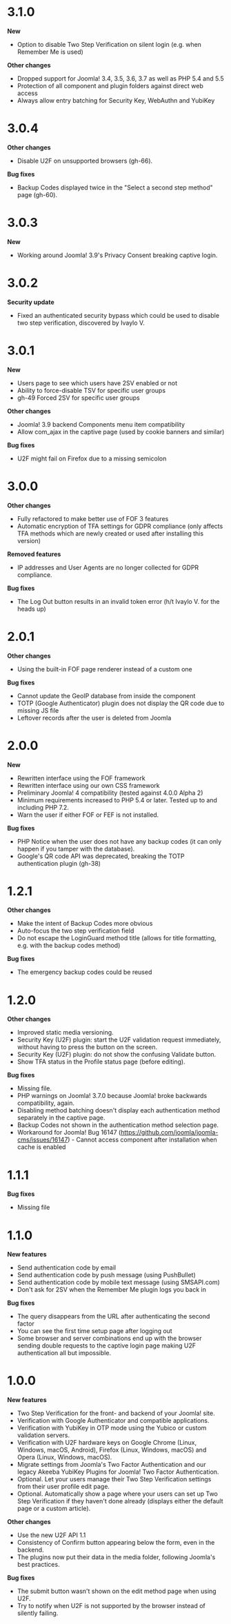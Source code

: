 # 3.1.0

**New**

* Option to disable Two Step Verification on silent login (e.g. when Remember Me is used)

**Other changes**

* Dropped support for Joomla! 3.4, 3.5, 3.6, 3.7 as well as PHP 5.4 and 5.5
* Protection of all component and plugin folders against direct web access
* Always allow entry batching for Security Key, WebAuthn and YubiKey

# 3.0.4

**Other changes**

* Disable U2F on unsupported browsers (gh-66). 

**Bug fixes**

* Backup Codes displayed twice in the "Select a second step method" page (gh-60).

# 3.0.3

**New**

* Working around Joomla! 3.9's Privacy Consent breaking captive login.

# 3.0.2

**Security update**

* Fixed an authenticated security bypass which could be used to disable two step verification, discovered by Ivaylo V. 

# 3.0.1

**New**

* Users page to see which users have 2SV enabled or not
* Ability to force-disable TSV for specific user groups
* gh-49 Forced 2SV for specific user groups

**Other changes**

* Joomla! 3.9 backend Components menu item compatibility
* Allow com_ajax in the captive page (used by cookie banners and similar)

**Bug fixes**

* U2F might fail on Firefox due to a missing semicolon

# 3.0.0

**Other changes**

* Fully refactored to make better use of FOF 3 features
* Automatic encryption of TFA settings for GDPR compliance (only affects TFA methods which are newly created or used after installing this version)

**Removed features**

* IP addresses and User Agents are no longer collected for GDPR compliance.

**Bug fixes**

* The Log Out button results in an invalid token error (h/t Ivaylo V. for the heads up)

# 2.0.1

**Other changes**

* Using the built-in FOF page renderer instead of a custom one

**Bug fixes**

* Cannot update the GeoIP database from inside the component
* TOTP (Google Authenticator) plugin does not display the QR code due to missing JS file
* Leftover records after the user is deleted from Joomla

# 2.0.0

**New**

* Rewritten interface using the FOF framework
* Rewritten interface using our own CSS framework
* Preliminary Joomla! 4 compatibility (tested against 4.0.0 Alpha 2)
* Minimum requirements increased to PHP 5.4 or later. Tested up to and including PHP 7.2.
* Warn the user if either FOF or FEF is not installed.

**Bug fixes**

* PHP Notice when the user does not have any backup codes (it can only happen if you tamper with the database).
* Google's QR code API was deprecated, breaking the TOTP authentication plugin (gh-38)

# 1.2.1

**Other changes**

* Make the intent of Backup Codes more obvious
* Auto-focus the two step verification field
* Do not escape the LoginGuard method title (allows for title formatting, e.g. with the backup codes method) 

**Bug fixes**

* The emergency backup codes could be reused

# 1.2.0

**Other changes**

* Improved static media versioning.
* Security Key (U2F) plugin: start the U2F validation request immediately, without having to press the button on the screen.
* Security Key (U2F) plugin: do not show the confusing Validate button.
* Show TFA status in the Profile status page (before editing).

**Bug fixes**

* Missing file.
* PHP warnings on Joomla! 3.7.0 because Joomla! broke backwards compatibility, again.
* Disabling method batching doesn't display each authentication method separately in the captive page. 
* Backup Codes not shown in the authentication method selection page.
* Workaround for Joomla! Bug 16147 (https://github.com/joomla/joomla-cms/issues/16147) - Cannot access component after installation when cache is enabled

# 1.1.1

**Bug fixes**

* Missing file

# 1.1.0

**New features**

* Send authentication code by email
* Send authentication code by push message (using PushBullet)
* Send authentication code by mobile text message (using SMSAPI.com)
* Don't ask for 2SV when the Remember Me plugin logs you back in

**Bug fixes**

* The query disappears from the URL after authenticating the second factor
* You can see the first time setup page after logging out
* Some browser and server combinations end up with the browser sending double requests to the captive login page making U2F authentication all but impossible.

# 1.0.0

**New features**
* Two Step Verification for the front- and backend of your Joomla! site.
* Verification with Google Authenticator and compatible applications.
* Verification with YubiKey in OTP mode using the Yubico or custom validation servers.
* Verification with U2F hardware keys on Google Chrome (Linux, Windows, macOS, Android), Firefox (Linux, Windows, macOS) and Opera (Linux, Windows, macOS).
* Migrate settings from Joomla's Two Factor Authentication and our legacy Akeeba YubiKey Plugins for Joomla! Two Factor Authentication.
* Optional. Let your users manage their Two Step Verification settings from their user profile edit page.
* Optional. Automatically show a page where your users can set up Two Step Verification if they haven't done already (displays either the default page or a custom article).

**Other changes**
* Use the new U2F API 1.1
* Consistency of Confirm button appearing below the form, even in the backend.
* The plugins now put their data in the media folder, following Joomla's best practices. 

**Bug fixes**
* The submit button wasn't shown on the edit method page when using U2F.
* Try to notify when U2F is not supported by the browser instead of silently failing.
